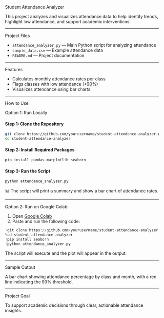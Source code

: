  Student Attendance Analyzer

This project analyzes and visualizes attendance data to help identify trends, highlight low attendance, and support academic interventions.

---

Project Files

- `attendance_analyzer.py` — Main Python script for analyzing attendance
- `sample_data.csv` — Example attendance data
- `README.md` — Project documentation

---

 Features

- Calculates monthly attendance rates per class
- Flags classes with low attendance (<90%)
- Visualizes attendance using bar charts

---

 How to Use

 Option 1: Run Locally

#### Step 1: Clone the Repository

```bash
git clone https://github.com/yourusername/student-attendance-analyzer.git
cd student-attendance-analyzer
```

#### Step 2: Install Required Packages

```bash
pip install pandas matplotlib seaborn
```

#### Step 3: Run the Script

```bash
python attendance_analyzer.py
```

📊 The script will print a summary and show a bar chart of attendance rates.

---

Option 2: Run on Google Colab

1. Open [Google Colab](https://colab.research.google.com)
2. Paste and run the following code:

```python
!git clone https://github.com/yourusername/student-attendance-analyzer.git
%cd student-attendance-analyzer
!pip install seaborn
!python attendance_analyzer.py
```

The script will execute and the plot will appear in the output.

---

 Sample Output

A bar chart showing attendance percentage by class and month, with a red line indicating the 90% threshold.

---

 Project Goal

To support academic decisions through clear, actionable attendance insights.


